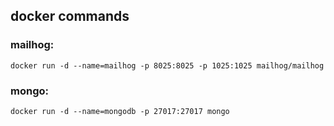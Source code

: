 ## docker commands

### mailhog:

```
docker run -d --name=mailhog -p 8025:8025 -p 1025:1025 mailhog/mailhog
```

### mongo:

```
docker run -d --name=mongodb -p 27017:27017 mongo
```
